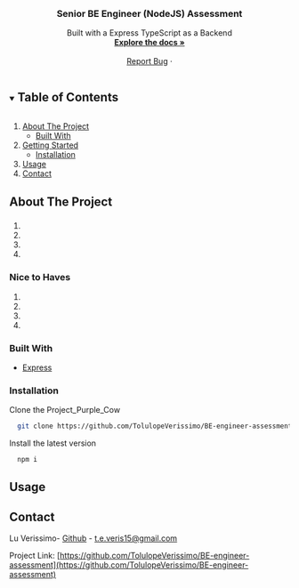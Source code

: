 ​<!-- PROJECT LOGO -->
<br />
<p align="center">
  <a href="https://github.com/TolulopeVerissimo/BE-engineer-assessment>
    <img src="https://fearless.tech/brand/logo_mark.png" alt="Logo" width="700" height="80">
  </a>

  <h3 align="center">Senior BE Engineer (NodeJS) Assessment</h3>
  <p align="center">
    Built with a Express TypeScript as a Backend
    <br />
    <a href="https://github.com/TolulopeVerissimo/BE-engineer-assessment/wiki"><strong>Explore the docs »</strong></a>
    <br />
    <br />
    <a href="https://github.com/TolulopeVerissimo/BE-engineer-assessment/issues">Report Bug</a>
    ·
  </p>
</p>



<!-- TABLE OF CONTENTS -->
<details open="open">
  <summary><h2 style="display: inline-block">Table of Contents</h2></summary>
  <ol>
    <li>
      <a href="#about-the-project">About The Project</a>
      <ul>
        <li><a href="#built-with">Built With</a></li>
      </ul>
    </li>
    <li>
      <a href="#getting-started">Getting Started</a>
      <ul>
        <li><a href="#installation">Installation</a></li>
      </ul>
    </li>
    <li><a href="#usage">Usage</a></li>
    <li><a href="#contact">Contact</a></li>
  </ol>
</details>



<!-- ABOUT THE PROJECT -->
## About The Project
### 
1. 
2. 
3.
4. 


### Nice to Haves
1. 
2. 
3.
4. 

### Built With

* [Express](https://expressjs.com/)


### Installation

 Clone the Project_Purple_Cow
   ```sh
     git clone https://github.com/TolulopeVerissimo/BE-engineer-assessment
   ```
   
   Install the latest version
   ```
     npm i
   ```

   

<!-- USAGE EXAMPLES -->
## Usage


<!-- CONTACT -->
## Contact

Lu Verissimo- [Github](https://github.com/TolulopeVerissimo) - t.e.veris15@gmail.com

Project Link: [https://github.com/TolulopeVerissimo/BE-engineer-assessment](https://github.com/TolulopeVerissimo/BE-engineer-assessment) 
